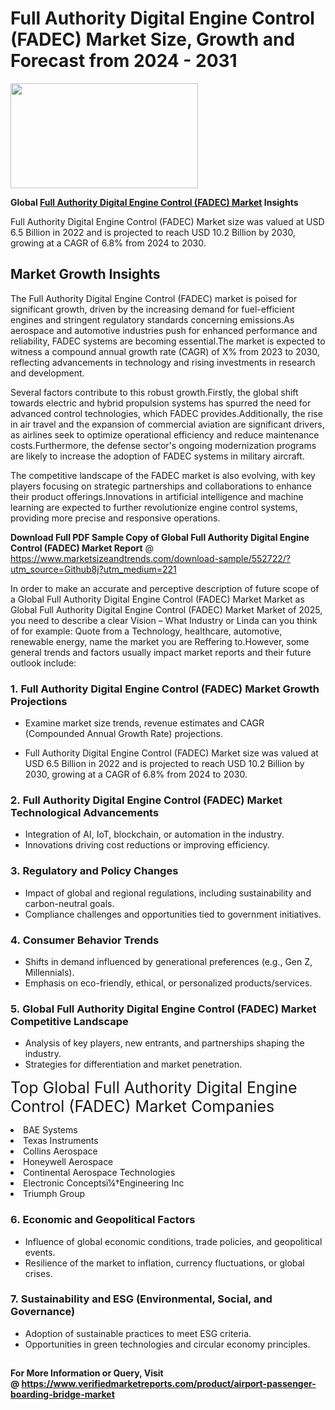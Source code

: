 <H1>Full Authority Digital Engine Control (FADEC) Market Size, Growth and Forecast from 2024 - 2031</H1><img class="aligncenter size-medium wp-image-584254" src="https://thirdeyenews.in/wp-content/uploads/2024/09/Global-Market-Research-300x168.jpeg" alt="" width="300" height="168" /><p><strong>Global&nbsp;<a href="https://www.marketsizeandtrends.com/download-sample/552722/?utm_source=Github8j?utm_medium=221">Full Authority Digital Engine Control (FADEC) Market</a> Insights</strong></p><p>Full Authority Digital Engine Control (FADEC) Market size was valued at USD 6.5 Billion in 2022 and is projected to reach USD 10.2 Billion by 2030, growing at a CAGR of 6.8% from 2024 to 2030.</p><p><h2>Market Growth Insights</h2> <p>The Full Authority Digital Engine Control (FADEC) market is poised for significant growth, driven by the increasing demand for fuel-efficient engines and stringent regulatory standards concerning emissions.As aerospace and automotive industries push for enhanced performance and reliability, FADEC systems are becoming essential.The market is expected to witness a compound annual growth rate (CAGR) of X% from 2023 to 2030, reflecting advancements in technology and rising investments in research and development.</p> <p>Several factors contribute to this robust growth.Firstly, the global shift towards electric and hybrid propulsion systems has spurred the need for advanced control technologies, which FADEC provides.Additionally, the rise in air travel and the expansion of commercial aviation are significant drivers, as airlines seek to optimize operational efficiency and reduce maintenance costs.Furthermore, the defense sector's ongoing modernization programs are likely to increase the adoption of FADEC systems in military aircraft.</p> <p>The competitive landscape of the FADEC market is also evolving, with key players focusing on strategic partnerships and collaborations to enhance their product offerings.Innovations in artificial intelligence and machine learning are expected to further revolutionize engine control systems, providing more precise and responsive operations.</p> <p><span class=""><strong>Download Full PDF Sample Copy of Global Full Authority Digital Engine Control (FADEC) Market Report</strong> @ <a href="https://www.marketsizeandtrends.com/download-sample/552722/?utm_source=Github8j?utm_medium=221" target="_blank">https://www.marketsizeandtrends.com/download-sample/552722/?utm_source=Github8j?utm_medium=221</a></span></p><p>In order to make an accurate and perceptive description of future scope of a Global&nbsp;Full Authority Digital Engine Control (FADEC) Market Market as Global&nbsp;Full Authority Digital Engine Control (FADEC) Market Market of 2025, you need to describe a clear Vision &ndash; What Industry or Linda can you think of for example: Quote from a Technology, healthcare, automotive, renewable energy, name the market you are Reffering to.However, some general trends and factors usually impact market reports and their future outlook include:</p><h3>1.&nbsp;<strong>Full Authority Digital Engine Control (FADEC) Market Growth Projections</strong></h3><ul><li>Examine market size trends, revenue estimates and CAGR (Compounded Annual Growth Rate) projections.</li><li><p>Full Authority Digital Engine Control (FADEC) Market size was valued at USD 6.5 Billion in 2022 and is projected to reach USD 10.2 Billion by 2030, growing at a CAGR of 6.8% from 2024 to 2030.</p></li></ul><h3>2.&nbsp;<strong>Full Authority Digital Engine Control (FADEC) Market Technological Advancements</strong></h3><ul><li>Integration of AI, IoT, blockchain, or automation in the industry.</li><li>Innovations driving cost reductions or improving efficiency.</li></ul><h3>3.&nbsp;<strong>Regulatory and Policy Changes</strong></h3><ul><li>Impact of global and regional regulations, including sustainability and carbon-neutral goals.</li><li>Compliance challenges and opportunities tied to government initiatives.</li></ul><h3>4.&nbsp;<strong>Consumer Behavior Trends</strong></h3><ul><li>Shifts in demand influenced by generational preferences (e.g., Gen Z, Millennials).</li><li>Emphasis on eco-friendly, ethical, or personalized products/services.</li></ul><h3>5.&nbsp;<strong>Global Full Authority Digital Engine Control (FADEC) Market Competitive Landscape</strong></h3><ul><li>Analysis of key players, new entrants, and partnerships shaping the industry.</li><li>Strategies for differentiation and market penetration.</li></ul><p data-pm-slice="1 1 []"><span style="color: inherit; font-family: inherit; font-size: 25px;">Top Global Full Authority Digital Engine Control (FADEC) Market Companies</span></p><div class="" data-test-id=""><p><li>BAE Systems</li><li> Texas Instruments</li><li> Collins Aerospace</li><li> Honeywell Aerospace</li><li> Continental Aerospace Technologies</li><li> Electronic Conceptsï¼†Engineering Inc</li><li> Triumph Group</li></p></div><h3>6.&nbsp;<strong>Economic and Geopolitical Factors</strong></h3><ul><li>Influence of global economic conditions, trade policies, and geopolitical events.</li><li>Resilience of the market to inflation, currency fluctuations, or global crises.</li></ul><h3>7.&nbsp;<strong>Sustainability and ESG (Environmental, Social, and Governance)</strong></h3><ul><li>Adoption of sustainable practices to meet ESG criteria.</li><li>Opportunities in green technologies and circular economy principles.</li></ul><h2><strong style="font-size: 14px;">For More Information or Query, Visit @&nbsp;</strong><a style="background-color: #ffffff; font-size: 14px;" href="https://www.marketsizeandtrends.com/report/full-authority-digital-engine-control-fadec-market/" target="_blank">https://www.verifiedmarketreports.com/product/airport-passenger-boarding-bridge-market</a></h2>